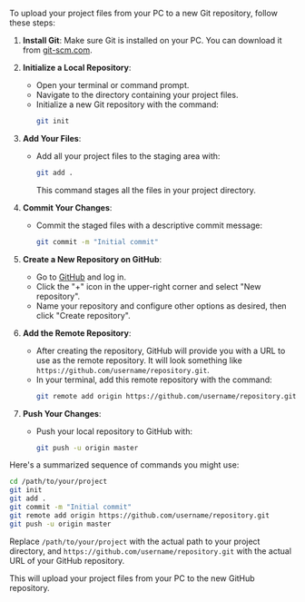 To upload your project files from your PC to a new Git repository, follow these steps:

1. **Install Git**: Make sure Git is installed on your PC. You can download it from [git-scm.com](https://git-scm.com/).

2. **Initialize a Local Repository**:
    - Open your terminal or command prompt.
    - Navigate to the directory containing your project files.
    - Initialize a new Git repository with the command:
      ```sh
      git init
      ```

3. **Add Your Files**:
    - Add all your project files to the staging area with:
      ```sh
      git add .
      ```
      This command stages all the files in your project directory.

4. **Commit Your Changes**:
    - Commit the staged files with a descriptive commit message:
      ```sh
      git commit -m "Initial commit"
      ```

5. **Create a New Repository on GitHub**:
    - Go to [GitHub](https://github.com/) and log in.
    - Click the "+" icon in the upper-right corner and select "New repository".
    - Name your repository and configure other options as desired, then click "Create repository".

6. **Add the Remote Repository**:
    - After creating the repository, GitHub will provide you with a URL to use as the remote repository. It will look something like `https://github.com/username/repository.git`.
    - In your terminal, add this remote repository with the command:
      ```sh
      git remote add origin https://github.com/username/repository.git
      ```

7. **Push Your Changes**:
    - Push your local repository to GitHub with:
      ```sh
      git push -u origin master
      ```

Here's a summarized sequence of commands you might use:

```sh
cd /path/to/your/project
git init
git add .
git commit -m "Initial commit"
git remote add origin https://github.com/username/repository.git
git push -u origin master
```

Replace `/path/to/your/project` with the actual path to your project directory, and `https://github.com/username/repository.git` with the actual URL of your GitHub repository.

This will upload your project files from your PC to the new GitHub repository.
